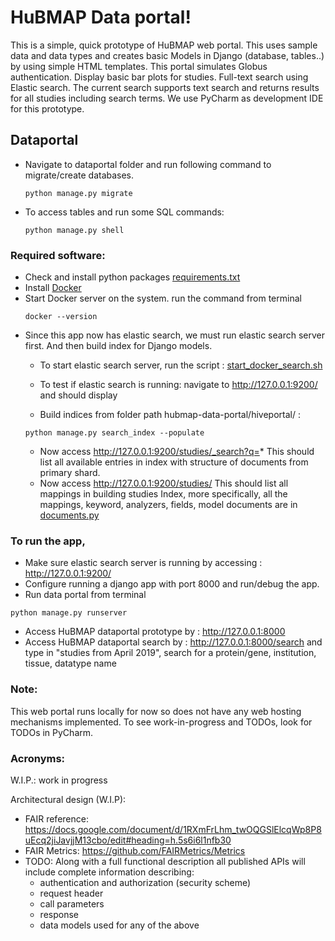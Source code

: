 
# HuBMAP Data portal!

This is a simple, quick prototype of HuBMAP web portal.
This uses sample data and data types and creates basic 
Models in Django (database, tables..) by using simple HTML templates.
This portal simulates Globus authentication. Display basic bar plots for studies.
Full-text search using Elastic search. The current search supports text search 
and returns results for all studies including search terms.
We use PyCharm as development IDE for this prototype.

## Dataportal
* Navigate to dataportal folder and run following command
	to migrate/create databases.
	```
	python manage.py migrate
	```

* To access tables and run some SQL commands:
	```
	python manage.py shell
	```

### Required software:
* Check and install python packages [requirements.txt](https://github.com/hubmapconsortium/hubmap-data-portal/blob/sushma-branch/hiveportal/requirements.txt)
* Install [Docker](https://docs.docker.com/install/)
* Start Docker server on the system. run the command from terminal 
	```
	docker --version
	```
* Since this app now has elastic search, we must run elastic search server first.
	And then build index for Django models.
	* To start elastic search server, run the script :
	[start_docker_search.sh](https://github.com/hubmapconsortium/hubmap-data-portal/blob/sushma-branch/start_docker_search.sh)

	* To test if elastic search is running: navigate to http://127.0.0.1:9200/ and should display 
	* Build indices from folder path hubmap-data-portal/hiveportal/ :
	```
	python manage.py search_index --populate
	```
	* Now access http://127.0.0.1:9200/studies/_search?q=*
	This should list all available entries in index with structure of documents from primary shard.
	* Now access http://127.0.0.1:9200/studies/
	This should list all mappings in building studies Index, more specifically,
	all the mappings, keyword, analyzers, fields, model documents are in 
	[documents.py](https://github.com/hubmapconsortium/hubmap-data-portal/blob/sushma-branch/hiveportal/dataportal/documents.py)
	
### To run the app,

* Make sure elastic search server is running by accessing : http://127.0.0.1:9200/ 
* Configure running a django app with port 8000 and run/debug the app.
* Run data portal from terminal
```
python manage.py runserver
```
* Access HuBMAP dataportal prototype by : http://127.0.0.1:8000
* Access HuBMAP dataportal search by : http://127.0.0.1:8000/search
and type in "studies from April 2019", search for a protein/gene, institution, tissue, datatype name

### Note:
This web portal runs locally for now so does not have any 
web hosting mechanisms implemented. 
To see work-in-progress and TODOs, look for TODOs in PyCharm.

### Acronyms:
W.I.P.: work in progress

Architectural design (W.I.P):
* FAIR reference: https://docs.google.com/document/d/1RXmFrLhm_twOQGSlElcqWp8P8uEcq2jiJavjjM13cbo/edit#heading=h.5s6i6l1nfb30
* FAIR Metrics: https://github.com/FAIRMetrics/Metrics
* TODO: Along with a full functional description all published APIs will include complete information describing:
	* authentication and authorization (security scheme)
	* request header
	* call parameters
	* response
	* data models used for any of the above


